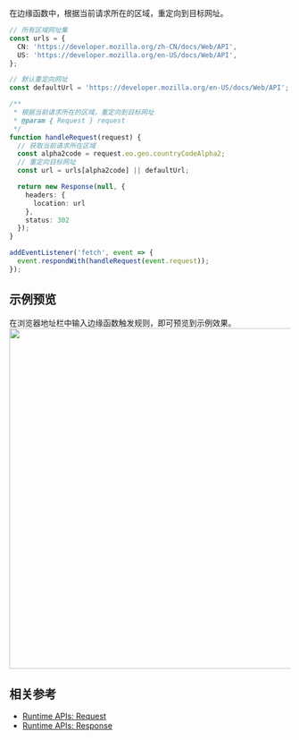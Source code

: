 在边缘函数中，根据当前请求所在的区域，重定向到目标网址。

```typescript
// 所有区域网址集
const urls = {
  CN: 'https://developer.mozilla.org/zh-CN/docs/Web/API',
  US: 'https://developer.mozilla.org/en-US/docs/Web/API',
};

// 默认重定向网址
const defaultUrl = 'https://developer.mozilla.org/en-US/docs/Web/API';

/**
 * 根据当前请求所在的区域，重定向到目标网址
 * @param { Request } request
 */
function handleRequest(request) {
  // 获取当前请求所在区域
  const alpha2code = request.eo.geo.countryCodeAlpha2;
  // 重定向目标网址
  const url = urls[alpha2code] || defaultUrl;

  return new Response(null, {
    headers: {
      location: url
    },
    status: 302
  });
}

addEventListener('fetch', event => {
  event.respondWith(handleRequest(event.request));
});
```

## 示例预览

在浏览器地址栏中输入边缘函数触发规则，即可预览到示例效果。
<img src="https://qcloudimg.tencent-cloud.cn/raw/f3ab0060129a309827dd21d389a6081c.png" width=609px>

## 相关参考
- [Runtime APIs: Request](https://cloud.tencent.com/document/product/1552/81902)
- [Runtime APIs: Response](https://cloud.tencent.com/document/product/1552/81917)
